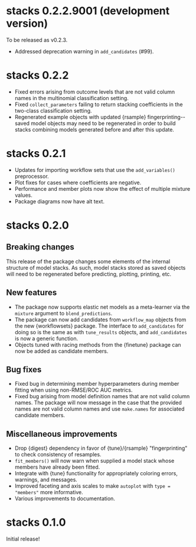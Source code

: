# stacks 0.2.2.9001 (development version)

To be released as v0.2.3.

* Addressed deprecation warning in `add_candidates` (#99).

# stacks 0.2.2

* Fixed errors arising from outcome levels that are not valid column 
  names in the multinomial classification setting. 
* Fixed `collect_parameters` failing to return stacking coefficients
  in the two-class classification setting.
* Regenerated example objects with updated {rsample} fingerprinting--saved 
  model objects may need to be regenerated in order to build stacks combining
  models generated before and after this update.

# stacks 0.2.1

* Updates for importing workflow sets that use the `add_variables()` 
  preprocessor. 
* Plot fixes for cases where coefficients are negative. 
* Performance and member plots now show the effect of multiple mixture values. 
* Package diagrams now have alt text.

# stacks 0.2.0

## Breaking changes

This release of the package changes some elements of the internal structure
of model stacks. As such, model stacks stored as saved objects will need to
be regenerated before predicting, plotting, printing, etc.

## New features

* The package now supports elastic net models as a meta-learner via 
  the `mixture` argument to `blend_predictions`.
* The package can now add candidates from `workflow_map` objects
  from the new {workflowsets} package. The interface to `add_candidates`
  for doing so is the same as with `tune_results` objects, and 
  `add_candidates` is now a generic function.
* Objects tuned with racing methods from the {finetune} package can now be
  added as candidate members.

## Bug fixes

* Fixed bug in determining member hyperparameters during member
  fitting when using non-RMSE/ROC AUC metrics.
* Fixed bug arising from  model definition names that are not valid column 
  names. The package will now message in the case that the provided names
  are not valid column names and use `make.names` for associated candidate
  members.  

## Miscellaneous improvements

* Drop {digest} dependency in favor of {tune}/{rsample} "fingerprinting"
  to check consistency of resamples.
* `fit_members()` will now warn when supplied a model stack whose
  members have already been fitted.
* Integrate with {tune} functionality for appropriately coloring errors, 
  warnings, and messages.
* Improved faceting and axis scales to make `autoplot` with `type = "members"`
  more informative.
* Various improvements to documentation.

# stacks 0.1.0

Initial release!
